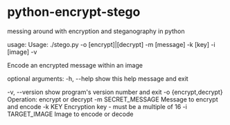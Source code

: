 # python-encrypt-stego
messing around with encryption and steganography in python

usage: Usage: ./stego.py -o [encrypt]|[decrypt] -m [message] -k [key] -i [image] -v

Encode an encrypted message within an image

optional arguments:
  -h, --help            show this help message and exit

  -v, --version         show program's version number and exit
  -o {encrypt,decrypt}  Operation: encrypt or decrypt
  -m SECRET_MESSAGE     Message to encrypt and encode
  -k KEY                Encryption key - must be a multiple of 16
  -i TARGET_IMAGE       Image to encode or decode
